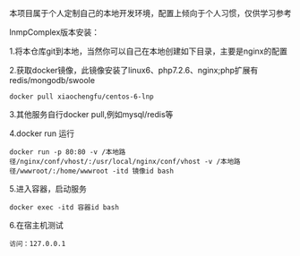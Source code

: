 本项目属于个人定制自己的本地开发环境，配置上倾向于个人习惯，仅供学习参考

lnmpComplex版本安装：

1.将本仓库git到本地，当然你可以自己在本地创建如下目录，主要是nginx的配置

2.获取docker镜像，此镜像安装了linux6、php7.2.6、nginx;php扩展有redis/mongodb/swoole

```
docker pull xiaochengfu/centos-6-lnp

```
3.其他服务自行docker pull,例如mysql/redis等

4.docker run 运行
```
docker run -p 80:80 -v /本地路径/nginx/conf/vhost/:/usr/local/nginx/conf/vhost -v /本地路径/wwwroot/:/home/wwwroot -itd 镜像id bash
```

5.进入容器，启动服务

```
docker exec -itd 容器id bash
```

6.在宿主机测试

```
访问：127.0.0.1

```